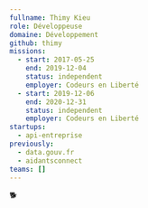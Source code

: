 ```yaml
---
fullname: Thimy Kieu
role: Développeuse
domaine: Développement
github: thimy
missions:
  - start: 2017-05-25
    end: 2019-12-04
    status: independent
    employer: Codeurs en Liberté
  - start: 2019-12-06
    end: 2020-12-31
    status: independent
    employer: Codeurs en Liberté
startups:
  - api-entreprise
previously:
  - data.gouv.fr
  - aidantsconnect
teams: []
---
```

🐕